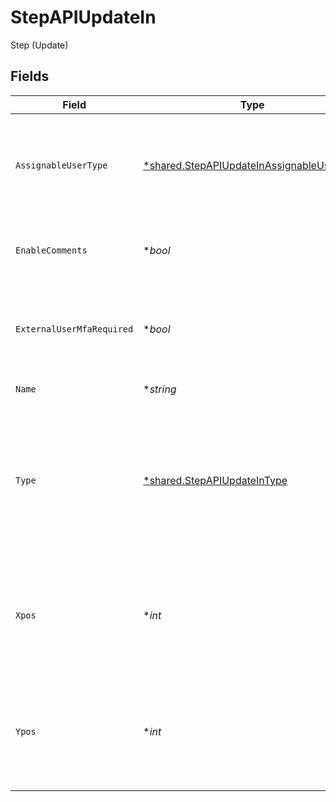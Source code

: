 # StepAPIUpdateIn

Step (Update)


## Fields

| Field                                                                                                                     | Type                                                                                                                      | Required                                                                                                                  | Description                                                                                                               | Example                                                                                                                   |
| ------------------------------------------------------------------------------------------------------------------------- | ------------------------------------------------------------------------------------------------------------------------- | ------------------------------------------------------------------------------------------------------------------------- | ------------------------------------------------------------------------------------------------------------------------- | ------------------------------------------------------------------------------------------------------------------------- |
| `AssignableUserType`                                                                                                      | [*shared.StepAPIUpdateInAssignableUserType](../../models/shared/stepapiupdateinassignableusertype.md)                     | :heavy_minus_sign:                                                                                                        | Indicates which users are allowed to be assigned this step on a record                                                    | APP_USERS                                                                                                                 |
| `EnableComments`                                                                                                          | **bool*                                                                                                                   | :heavy_minus_sign:                                                                                                        | Whether comments are displayed on a step                                                                                  | false                                                                                                                     |
| `ExternalUserMfaRequired`                                                                                                 | **bool*                                                                                                                   | :heavy_minus_sign:                                                                                                        | Whether MFA is required for external users to access this step.                                                           | false                                                                                                                     |
| `Name`                                                                                                                    | **string*                                                                                                                 | :heavy_minus_sign:                                                                                                        | The name of the step                                                                                                      | Identify Risk                                                                                                             |
| `Type`                                                                                                                    | [*shared.StepAPIUpdateInType](../../models/shared/stepapiupdateintype.md)                                                 | :heavy_minus_sign:                                                                                                        | The type of the step (for END steps, this property cannot be updated since there would be no outgoing default next paths) | ORIGIN                                                                                                                    |
| `Xpos`                                                                                                                    | **int*                                                                                                                    | :heavy_minus_sign:                                                                                                        | The x-coordinate of the step in the application builder (must not be less than 0)                                         | 20                                                                                                                        |
| `Ypos`                                                                                                                    | **int*                                                                                                                    | :heavy_minus_sign:                                                                                                        | The y-coordinate of the step in the application builder (must not be less than 0)                                         | 20                                                                                                                        |